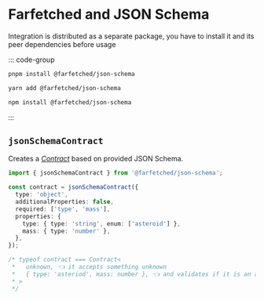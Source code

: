 # Farfetched and JSON Schema

Integration is distributed as a separate package, you have to install it and its peer dependencies before usage

::: code-group

```sh [pnpm]
pnpm install @farfetched/json-schema
```

```sh [yarn]
yarn add @farfetched/json-schema
```

```sh [npm]
npm install @farfetched/json-schema
```

:::

## `jsonSchemaContract`

Creates a [_Contract_](/api/primitives/contract) based on provided JSON Schema.

```ts
import { jsonSchemaContract } from '@farfetched/json-schema';

const contract = jsonSchemaContract({
  type: 'object',
  additionalProperties: false,
  required: ['type', 'mass'],
  properties: {
    type: { type: 'string', enum: ['asteroid'] },
    mass: { type: 'number' },
  },
});

/* typeof contract === Contract<
 *   unknown, 👈 it accepts something unknown
 *   { type: 'asteriod', mass: number }, 👈 and validates if it is an asteroid
 * >
 */
```
